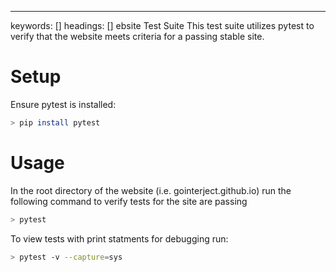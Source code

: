 ---
keywords: []
headings: []
ebsite Test Suite
This test suite utilizes pytest to verify that the website meets criteria for a passing stable site.


# Setup
Ensure pytest is installed:

```bash
> pip install pytest
```


# Usage
In the root directory of the website (i.e. gointerject.github.io) run the following command to verify tests for the site are passing

```bash
> pytest
```


To view tests with print statments for debugging run:

```bash
> pytest -v --capture=sys
```